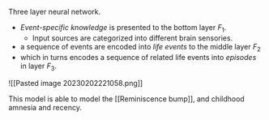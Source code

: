 Three layer neural network. 
* *Event-specific knowledge* is presented to the bottom layer $F_1$. 
	* Input sources are categorized into different brain sensories.
* a sequence of events are encoded into *life events* to the middle layer $F_2$
* which in turns encodes a sequence of related life events into *episodes* in layer $F_3$.

![[Pasted image 20230202221058.png]]

This model is able to model the [[Reminiscence bump]], and childhood amnesia and recency.